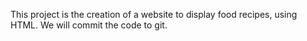 This project is the creation of a website to display food recipes, using HTML. We will commit the code to git.

